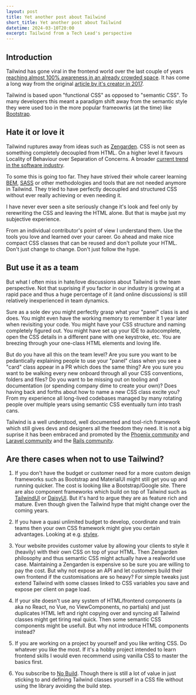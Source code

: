 ```yaml
---
layout: post
title: Yet another post about Tailwind
short_title: Yet another post about Tailwind
datetime: 2024-03-10T20:00
excerpt: Tailwind from a Tech Lead's perspective
---
```


## Introduction

Tailwind has gone viral in the frontend world over the last couple of years [reaching almost 100% awareness in an already crowded space](https://2023.stateofcss.com/en-US/css-frameworks/). It has come a long way from the original
[article by it's creator in 2017](https://adamwathan.me/css-utility-classes-and-separation-of-concerns/).

Tailwind is based upon "functional CSS" as opposed to "semantic CSS". To many developers this meant a paradigm shift
away from the semantic style they were used too in the more popular frameowrks (at the time) like [Bootstrap](https://getbootstrap.com/). 

## Hate it or love it

Tailwind ruptures away from ideas such as [Zengarden](https://csszengarden.com/). CSS is not seen as something
completely decoupled from HTML. On a higher level it favours Locality of Behaviour over Separation of
Concerns. A broader [current trend in the software industry](https://grugbrain.dev/#grug-on-soc).

To some this is going too far. They have strived their whole career learning [BEM](https://getbem.com/), [SASS](https://sass-lang.com/) or other 
methodologies and tools that are not needed anymore in Tailwind. They tried to have perfectly decoupled and structured CSS
without ever really achieving or even needing it.

I have never ever seen a site seriously change it's look and feel only by
rerewriting the CSS and leaving the HTML alone. But
that is maybe just my subjective experience.

From an individual contributor's point of view I understand them. Use the tools you love and learned over your career. 
Go ahead and make nice compact CSS classes that can be reused and don't pollute your HTML. Don't just change to change. Don't just follow the hype.

## But use it as a team

But what I often miss in hate/love discussions about Tailwind is the team perspective. Not that suprising if you factor
in our industry is growing at a rapid pace and thus a huge percentage of it (and online discussions) is still relatively inexperienced in team dynamics.

Sure as a sole dev you might perfectly grasp what your "panel" class is and does. You might even have the working memory to remember it 1 year later
when revisiting your code. You might have your CSS structure and naming completely figured out. You might have set up your IDE to
autocomplete, open the CSS details in a different pane with one keystroke, etc. You are breezing through your one-class
HTML elements and loving life.

But do you have all this on the team level? Are you sure you want to be pedantically explaining people to use your "panel" class when
you see a "card" class appear in a PR which does the same thing? Are you sure you want to be
walking every new onboard through all your CSS conventions, folders and files? Do you want to be missing
out on tooling and documentation (or spending company dime to create your own)? Does having back and
forths about how to name a new CSS class excite you? From my experience all long-lived codebases managed by many rotating people over multiple years using semantic CSS eventually turn into trash cans.

Tailwind is a well understood, well documented and tool-rich framework which still gives devs and designers all the
freedom they need. It is not a big suprise it has been embraced and promoted by the [Phoenix community](https://www.phoenixframework.org/blog/phoenix-1.7-final-released) and [Laravel community](https://twitter.com/taylorotwell/status/1691834170832560257) and the [Rails community](https://www.youtube.com/watch?v=TNXM4bqGqek). 

## Are there cases when not to use Tailwind?

1. If you don't have the budget or customer need for a more custom design frameworks such as Bootstrap and MaterialUI might
still get you up and running quicker. The cost is looking like a Bootstrap/Google site. There are also component frameworks which build on top of Tailwind such as
[TailwindUI](https://tailwindui.com/) or [DaisyUI](https://daisyui.com/). But it's hard to argue they are as feature
rich and mature. Even though given the Tailwind hype that might change over the coming years.

2. If you have a quasi unlimited budget to develop, coordinate and train teams then your own CSS framework might give you certain advantages.
Looking at e.g. [stylex](https://stylexjs.com/).

3. Your website provides customer value by allowing your clients to style it (heavily) with their own CSS on top of your
HTML. Then Zengarden philosophy and thus semantic CSS might actually have a realworld use case. Maintaining a
Zengarden is expensive so be sure you are willing to pay the cost. But why not expose an API and let customers build
their own frontend if the customisations are so heavy? For simple tweaks just extend Tailwind with
some classes linked to CSS variables you save and expose per client on page load.

4. If your site doesn't use any system of HTML/frontend components (a aka no React, no Vue, no ViewComponents, no partials) and just duplicates HTML
left and right copying over and syncing all Tailwind classes might get tiring real quick. Then some semantic CSS
components might be usefull. But why not introduce HTML components instead?

5. If you are working on a project by yourself and you like writing CSS. Do whatever you like the most. If it's a hobby project intended to learn
frontend skills I would even recommend using vanilla CSS to master the basics first.

6. You subscribe to [No Build](https://world.hey.com/dhh/you-can-t-get-faster-than-no-build-7a44131c). Though there is still a lot of value in just sticking to and defining Tailwind classes yourself in a CSS file without using the library avoiding the build step.

